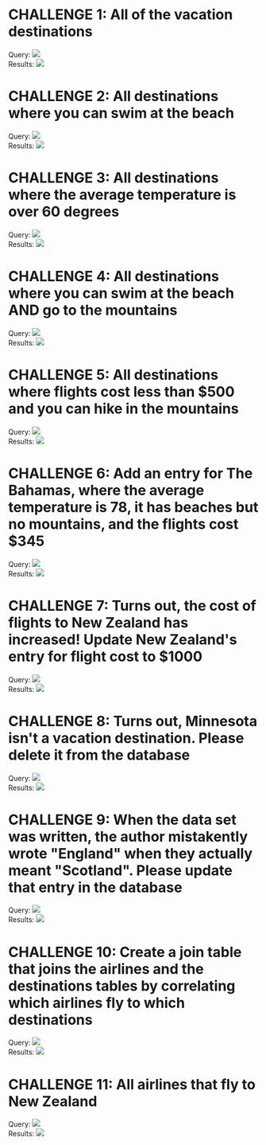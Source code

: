 # CHALLENGE 1: All of the vacation destinations  
Query: ![](./Queries/1.png)  
Results: ![](./Results/1.png)  
# CHALLENGE 2: All destinations where you can swim at the beach  
Query: ![](./Queries/2.png)  
Results: ![](./Results/2.png)  
# CHALLENGE 3: All destinations where the average temperature is over 60 degrees  
Query: ![](./Queries/3.png)  
Results: ![](./Results/3.png)  
# CHALLENGE 4: All destinations where you can swim at the beach AND go to the mountains  
Query: ![](./Queries/4.png)  
Results: ![](./Results/4.png)  
# CHALLENGE 5: All destinations where flights cost less than $500 and you can hike in the mountains  
Query: ![](./Queries/5.png)  
Results: ![](./Results/5.png)  
# CHALLENGE 6: Add an entry for The Bahamas, where the average temperature is 78, it has beaches but no mountains, and the flights cost $345  
Query: ![](./Queries/6.png)  
Results: ![](./Results/6.png)   
# CHALLENGE 7: Turns out, the cost of flights to New Zealand has increased! Update New Zealand's entry for flight cost to $1000  
Query: ![](./Queries/7.png)  
Results: ![](./Results/7.png)   
# CHALLENGE 8: Turns out, Minnesota isn't a vacation destination. Please delete it from the database   
Query: ![](./Queries/8.png)  
Results: ![](./Results/8.png)  
# CHALLENGE 9: When the data set was written, the author mistakently wrote "England" when they actually meant "Scotland". Please update that entry in the database  
Query: ![](./Queries/9.png)  
Results: ![](./Results/9.png)  
# CHALLENGE 10: Create a join table that joins the airlines and the destinations tables by correlating which airlines fly to which destinations  
Query: ![](./Queries/10.png)  
Results: ![](./Results/10.png)  
# CHALLENGE 11: All airlines that fly to New Zealand  
Query: ![](./Queries/11.png)  
Results: ![](./Results/11.png)  
